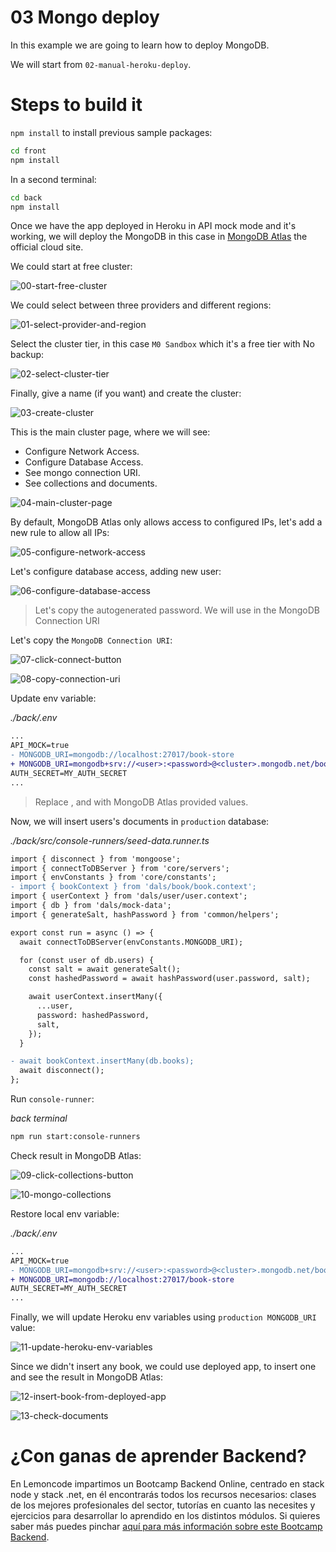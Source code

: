# 03 Mongo deploy

In this example we are going to learn how to deploy MongoDB.

We will start from `02-manual-heroku-deploy`.

# Steps to build it

`npm install` to install previous sample packages:

```bash
cd front
npm install

```

In a second terminal:

```bash
cd back
npm install

```

Once we have the app deployed in Heroku in API mock mode and it's working, we will deploy the MongoDB in this case in [MongoDB Atlas](https://www.mongodb.com/cloud/atlas) the official cloud site.

We could start at free cluster:

![00-start-free-cluster](./readme-resources/00-start-free-cluster.png)

We could select between three providers and different regions:

![01-select-provider-and-region](./readme-resources/01-select-provider-and-region.png)

Select the cluster tier, in this case `M0 Sandbox` which it's a free tier with No backup:

![02-select-cluster-tier](./readme-resources/02-select-cluster-tier.png)

Finally, give a name (if you want) and create the cluster:

![03-create-cluster](./readme-resources/03-create-cluster.png)

This is the main cluster page, where we will see:

- Configure Network Access.
- Configure Database Access.
- See mongo connection URI.
- See collections and documents.

![04-main-cluster-page](./readme-resources/04-main-cluster-page.png)

By default, MongoDB Atlas only allows access to configured IPs, let's add a new rule to allow all IPs:

![05-configure-network-access](./readme-resources/05-configure-network-access.png)

Let's configure database access, adding new user:

![06-configure-database-access](./readme-resources/06-configure-database-access.png)

> Let's copy the autogenerated password. We will use in the MongoDB Connection URI

Let's copy the `MongoDB Connection URI`:

![07-click-connect-button](./readme-resources/07-click-connect-button.png)

![08-copy-connection-uri](./readme-resources/08-copy-connection-uri.png)

Update env variable:

_./back/.env_

```diff
...
API_MOCK=true
- MONGODB_URI=mongodb://localhost:27017/book-store
+ MONGODB_URI=mongodb+srv://<user>:<password>@<cluster>.mongodb.net/book-store?retryWrites=true&w=majority
AUTH_SECRET=MY_AUTH_SECRET
...

```

> Replace <user>, <password> and <cluster> with MongoDB Atlas provided values.

Now, we will insert users's documents in `production` database:

_./back/src/console-runners/seed-data.runner.ts_

```diff
import { disconnect } from 'mongoose';
import { connectToDBServer } from 'core/servers';
import { envConstants } from 'core/constants';
- import { bookContext } from 'dals/book/book.context';
import { userContext } from 'dals/user/user.context';
import { db } from 'dals/mock-data';
import { generateSalt, hashPassword } from 'common/helpers';

export const run = async () => {
  await connectToDBServer(envConstants.MONGODB_URI);

  for (const user of db.users) {
    const salt = await generateSalt();
    const hashedPassword = await hashPassword(user.password, salt);

    await userContext.insertMany({
      ...user,
      password: hashedPassword,
      salt,
    });
  }

- await bookContext.insertMany(db.books);
  await disconnect();
};

```

Run `console-runner`:

_back terminal_

```bash
npm run start:console-runners
```

Check result in MongoDB Atlas:

![09-click-collections-button](./readme-resources/09-click-collections-button.png)

![10-mongo-collections](./readme-resources/10-mongo-collections.png)

Restore local env variable:

_./back/.env_

```diff
...
API_MOCK=true
- MONGODB_URI=mongodb+srv://<user>:<password>@<cluster>.mongodb.net/book-store?retryWrites=true&w=majority
+ MONGODB_URI=mongodb://localhost:27017/book-store
AUTH_SECRET=MY_AUTH_SECRET
...

```

Finally, we will update Heroku env variables using `production MONGODB_URI` value:

![11-update-heroku-env-variables](./readme-resources/11-update-heroku-env-variables.png)

Since we didn't insert any book, we could use deployed app, to insert one and see the result in MongoDB Atlas:

![12-insert-book-from-deployed-app](./readme-resources/12-insert-book-from-deployed-app.png)

![13-check-documents](./readme-resources/13-check-documents.png)

# ¿Con ganas de aprender Backend?

En Lemoncode impartimos un Bootcamp Backend Online, centrado en stack node y stack .net, en él encontrarás todos los recursos necesarios: clases de los mejores profesionales del sector, tutorías en cuanto las necesites y ejercicios para desarrollar lo aprendido en los distintos módulos. Si quieres saber más puedes pinchar [aquí para más información sobre este Bootcamp Backend](https://lemoncode.net/bootcamp-backend#bootcamp-backend/banner).
